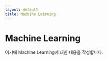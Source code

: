 ```yaml
---
layout: default
title: Machine Learning
---
```


# Machine Learning

여기에 Machine Learning에 대한 내용을 작성합니다.
